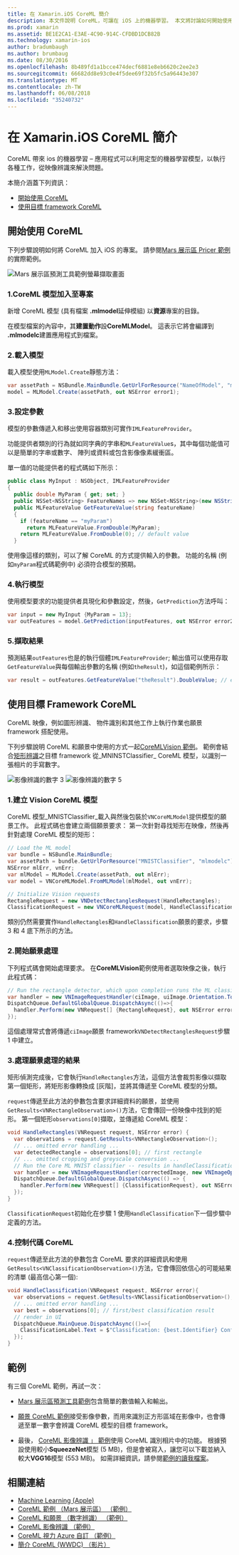 ```yaml
---
title: 在 Xamarin.iOS CoreML 簡介
description: 本文件說明 CoreML，可讓在 iOS 上的機器學習。 本文將討論如何開始使用 CoreML 以及如何使用目標 framework。
ms.prod: xamarin
ms.assetid: BE1E2CA1-E3AE-4C90-914C-CFDBD1DCB82B
ms.technology: xamarin-ios
author: bradumbaugh
ms.author: brumbaug
ms.date: 08/30/2016
ms.openlocfilehash: 8b489fd1a1bcce474decf6881e8eb6620c2ee2e3
ms.sourcegitcommit: 66682dd8e93c0e4f5dee69f32b5fc5a96443e307
ms.translationtype: MT
ms.contentlocale: zh-TW
ms.lasthandoff: 06/08/2018
ms.locfileid: "35240732"
---
```

# <a name="introduction-to-coreml-in-xamarinios"></a>在 Xamarin.iOS CoreML 簡介

CoreML 帶來 ios 的機器學習 – 應用程式可以利用定型的機器學習模型，以執行各種工作，從映像辨識來解決問題。

本簡介涵蓋下列資訊：

- [開始使用 CoreML](#coreml)
- [使用目標 framework CoreML](#coremlvision)

<a name="coreml" />

## <a name="getting-started-with-coreml"></a>開始使用 CoreML

下列步驟說明如何將 CoreML 加入 iOS 的專案。 請參閱[Mars 展示區 Pricer 範例](https://developer.xamarin.com/samples/monotouch/ios11/CoreML/)的實際範例。

![Mars 展示區預測工具範例螢幕擷取畫面](coreml-images/marspricer-heading.png)

### <a name="1-add-the-coreml-model-to-the-project"></a>1.CoreML 模型加入至專案

新增 CoreML 模型 (具有檔案 **.mlmodel**延伸模組) 以**資源**專案的目錄。 

在模型檔案的內容中，其**建置動作**設**CoreMLModel**。 這表示它將會編譯到 **.mlmodelc**建置應用程式到檔案。

### <a name="2-load-the-model"></a>2.載入模型

載入模型使用`MLModel.Create`靜態方法：

```csharp
var assetPath = NSBundle.MainBundle.GetUrlForResource("NameOfModel", "mlmodelc");
model = MLModel.Create(assetPath, out NSError error1);
```

### <a name="3-set-the-parameters"></a>3.設定參數

模型的參數傳遞入和移出使用容器類別可實作`IMLFeatureProvider`。

功能提供者類別的行為就如同字典的字串和`MLFeatureValue`s，其中每個功能值可以是簡單的字串或數字、 陣列或資料或包含影像像素緩衝區。

單一值的功能提供者的程式碼如下所示：

```csharp
public class MyInput : NSObject, IMLFeatureProvider
{
  public double MyParam { get; set; }
  public NSSet<NSString> FeatureNames => new NSSet<NSString>(new NSString("myParam"));
  public MLFeatureValue GetFeatureValue(string featureName)
  {
    if (featureName == "myParam")
      return MLFeatureValue.FromDouble(MyParam);
    return MLFeatureValue.FromDouble(0); // default value
  }
```

使用像這樣的類別，可以了解 CoreML 的方式提供輸入的參數。 功能的名稱 (例如`myParam`程式碼範例中) 必須符合模型的預期。

### <a name="4-run-the-model"></a>4.執行模型

使用模型要求的功能提供者具現化和參數設定，然後，`GetPrediction`方法呼叫：

```csharp
var input = new MyInput {MyParam = 13};
var outFeatures = model.GetPrediction(inputFeatures, out NSError error2);
```

### <a name="5-extract-the-results"></a>5.擷取結果

預測結果`outFeatures`也是的執行個體`IMLFeatureProvider`; 輸出值可以使用存取`GetFeatureValue`與每個輸出參數的名稱 (例如`theResult`)，如這個範例所示：

```csharp
var result = outFeatures.GetFeatureValue("theResult").DoubleValue; // eg. 6227020800
```

<a name="coremlvision" />

## <a name="using-coreml-with-the-vision-framework"></a>使用目標 Framework CoreML

CoreML 映像，例如圖形辨識、 物件識別和其他工作上執行作業也願景 framework 搭配使用。

下列步驟說明 CoreML 和願景中使用的方式一起[CoreMLVision 範例](https://developer.xamarin.com/samples/monotouch/ios11/CoreMLVision/)。 範例會結合[矩形辨識](~/ios/platform/introduction-to-ios11/vision.md#rectangles)之目標 framework 從_MNINSTClassifier_ CoreML 模型，以識別一張相片的手寫數字。

![影像辨識的數字 3](coreml-images/vision3.png) ![影像辨識的數字 5](coreml-images/vision5.png)

### <a name="1-create-a-vision-coreml-model"></a>1.建立 Vision CoreML 模型

CoreML 模型_MNISTClassifier_載入與然後包裝於`VNCoreMLModel`提供模型的願景工作。 此程式碼也會建立兩個願景要求： 第一次針對尋找矩形在映像，然後再針對處理 CoreML 模型的矩形：

```csharp
// Load the ML model
var bundle = NSBundle.MainBundle;
var assetPath = bundle.GetUrlForResource("MNISTClassifier", "mlmodelc");
NSError mlErr, vnErr;
var mlModel = MLModel.Create(assetPath, out mlErr);
var model = VNCoreMLModel.FromMLModel(mlModel, out vnErr);

// Initialize Vision requests
RectangleRequest = new VNDetectRectanglesRequest(HandleRectangles);
ClassificationRequest = new VNCoreMLRequest(model, HandleClassification);
```

類別仍然需要實作`HandleRectangles`和`HandleClassification`願景的要求，步驟 3 和 4 底下所示的方法。

### <a name="2-start-the-vision-processing"></a>2.開始願景處理

下列程式碼會開始處理要求。 在**CoreMLVision**範例使用者選取映像之後，執行此程式碼：

```csharp
// Run the rectangle detector, which upon completion runs the ML classifier.
var handler = new VNImageRequestHandler(ciImage, uiImage.Orientation.ToCGImagePropertyOrientation(), new VNImageOptions());
DispatchQueue.DefaultGlobalQueue.DispatchAsync(()=>{
  handler.Perform(new VNRequest[] {RectangleRequest}, out NSError error);
});
```

這個處理常式會將傳遞`ciImage`願景 framework`VNDetectRectanglesRequest`步驟 1 中建立。

### <a name="3-handle-the-results-of-vision-processing"></a>3.處理願景處理的結果

矩形偵測完成後，它會執行`HandleRectangles`方法，這個方法會裁剪影像以擷取第一個矩形，將矩形影像轉換成 [灰階]，並將其傳遞至 CoreML 模型的分類。

`request`傳遞至此方法的參數包含要求詳細資料的願景，並使用`GetResults<VNRectangleObservation>()`方法，它會傳回一份映像中找到的矩形。 第一個矩形`observations[0]`擷取，並傳遞給 CoreML 模型：

```csharp
void HandleRectangles(VNRequest request, NSError error) {
  var observations = request.GetResults<VNRectangleObservation>();
  // ... omitted error handling ...
  var detectedRectangle = observations[0]; // first rectangle
  // ... omitted cropping and greyscale conversion ...
  // Run the Core ML MNIST classifier -- results in handleClassification method
  var handler = new VNImageRequestHandler(correctedImage, new VNImageOptions());
  DispatchQueue.DefaultGlobalQueue.DispatchAsync(() => {
    handler.Perform(new VNRequest[] {ClassificationRequest}, out NSError err);
  });
}
```

`ClassificationRequest`初始化在步驟 1 使用`HandleClassification`下一個步驟中定義的方法。

### <a name="4-handle-the-coreml"></a>4.控制代碼 CoreML

`request`傳遞至此方法的參數包含 CoreML 要求的詳細資訊和使用`GetResults<VNClassificationObservation>()`方法，它會傳回依信心的可能結果的清單 (最高信心第一個):

```csharp
void HandleClassification(VNRequest request, NSError error){
  var observations = request.GetResults<VNClassificationObservation>();
  // ... omitted error handling ...
  var best = observations[0]; // first/best classification result
  // render in UI
  DispatchQueue.MainQueue.DispatchAsync(()=>{
    ClassificationLabel.Text = $"Classification: {best.Identifier} Confidence: {best.Confidence * 100f:#.00}%";
  });
}
```

## <a name="samples"></a>範例

有三個 CoreML 範例，再試一次：

* [Mars 展示區預測工具範例](https://developer.xamarin.com/samples/monotouch/ios11/CoreML/)包含簡單的數值輸入和輸出。

* [願景 CoreML 範例](https://developer.xamarin.com/samples/monotouch/ios11/CoreMLVision/)接受影像參數，而用來識別正方形區域在影像中，也會傳遞至單一數字會辨識 CoreML 模型的目標 framework。

* 最後， [CoreML 影像辨識 」 範例](https://developer.xamarin.com/samples/monotouch/ios11/CoreMLImageRecognition/)使用 CoreML 識別相片中的功能。 根據預設使用較小**SqueezeNet**模型 (5 MB)，但是會被寫入，讓您可以下載並納入較大**VGG16**模型 (553 MB)。 如需詳細資訊，請參閱[範例的讀我檔案](https://github.com/xamarin/ios-samples/blob/master/ios11/CoreMLImageRecognition/CoreMLImageRecognition/README.md)。

## <a name="related-links"></a>相關連結

- [Machine Learning (Apple)](https://developer.apple.com/machine-learning/)
- [CoreML 範例 （Mars 展示區） （範例）](https://developer.xamarin.com/samples/monotouch/ios11/CoreML/)
- [CoreML 和願景 （數字辨識） （範例）](https://developer.xamarin.com/samples/monotouch/ios11/CoreMLVision/)
- [CoreML 影像辨識 （範例）](https://developer.xamarin.com/samples/monotouch/ios11/CoreMLImageRecognition/)
- [CoreML 視力 Azure 自訂 （範例）](https://developer.xamarin.com/samples/monotouch/ios11/CoreMLAzureModel)
- [簡介 CoreML (WWDC) （影片）](https://developer.apple.com/videos/play/wwdc2017/703/)
